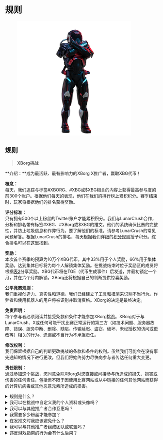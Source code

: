 # 规则

<figure><img src="../../.gitbook/assets/Prometheus.png" alt="" width="375"><figcaption></figcaption></figure>

## **规则**

> **XBorg挑战**

**介绍：**成为最活跃、最有影响力的XBorg X推广者，赢取XBG代币！

**概念：**\
每天，我们追踪与标签#XBORG、#XBG或$XBG相关的内容上获得最高参与度的前300个账户。根据他们每天的表现，他们在我们的排行榜上累积积分。赛季结束时，玩家将根据他们的排名获得奖励。

**评分标准：**\
只有拥有500个以上粉丝的Twitter账户才能累积积分。我们与LunarCrush合作，分析和排名带有标签#XBG、#XBorg或$XBG的推文。他们的系统确保比赛的完整性，并防止垃圾信息和作弊行为。要了解他们的标准，请参考LunarCrush的常见问题解答。根据LunarCrush的排名，每天根据我们详细的[积分规则](scoring/leaderboard.md#how-does-the-daily-ranking-work)授予积分。综合排名可以在[这里](https://xbg-challenge.xborg.com/)找到。

**奖励：**\
本次首个赛季的预算为10万个XBG代币，其中33%用于个人奖励，66%用于集体奖励。达到集体目标将为每个人解锁集体奖励。在挑战结束时位于奖励区的成员将根据[表2](scoring/leaderboard.md#how-does-the-daily-ranking-work)分享奖励。XBG代币将在TGE（代币生成事件）后发送，并最初锁定一个月，并在六个月内解锁。XBorg还将根据自己的判断提供惊喜奖励。

**公平竞赛规则：**\
我们重视创造力、真实性和道德。我们已经建立了工具和措施来识别不当行为。作弊者和使用机器人的用户将被识别并取消资格。XBorg的决定是最终决定。

**免责声明：**\
每个参与者必须阅读并接受条款和条件才能参加XBorg挑战。XBorg对于与LunarCrush、X或任何可能干扰比赛正常运行的第三方（如技术问题、服务器故障、错误、服务中断、删除、缺陷、传输延迟、盗窃、破坏、未经授权的访问或更改等）相关的行为、遗漏或不当行为不承担责任。

**修改权利：**\
我们保留根据自己的判断更改挑战的条款和条件的权利。虽然我们可能会在没有事先通知的情况下进行更改，但我们将始终努力尽快向参与者传达任何重大变更。

**责任限制：**\
通过参加这个挑战，您同意免除XBorg对您直接或间接参与所造成的损失、损害或伤害的任何责任，包括但不限于因使用比赛网站或从中链接的任何其他网站而获得的计算机病毒或其他恶意元素所造成的损害。

<details>

<summary>规则是什么？</summary>

请[向上滚动](rules.md#rules)。请注意，这些规则还与每个参与者同意的条款和条件相补充。

</details>

<details>

<summary>我可以在挑战中自定义我的个人资料或头像吗？</summary>

在XBorg.gg或Twitter上定制个人资料或头像不会影响通过LunarCrush收集的数据。数据与您的Twitter账户关联，而不是您的个人资料图片。

</details>

<details>

<summary>我可以与其他推广者合作互惠吗？</summary>

当然可以，与其他推广者合作可以显著提高您的推文参与度，并扩大我们项目的可见度。只要这些合作符合指南，我们鼓励这样做。

</details>

<details>

<summary>我需要多少粉丝才能参加？</summary>

挑战对所有人开放，但只有拥有至少500个Twitter粉丝的用户的积分才会被计算。

</details>

<details>

<summary>在发推文时我应该避免什么？</summary>

有几个因素被考虑用于识别垃圾信息：重复的词语、无关的标签以及被禁止的术语，如“赠品”、“空投”和“抽奖”。更多信息请访问：[https://lunarcrush.com/faq/how-does-lunarcrush-recognize-spam](https://lunarcrush.com/faq/how-does-lunarcrush-recognize-spam)

</details>

<details>

<summary>我可以与其他推广者组成团队或联盟吗？</summary>

当然可以，与其他推广者合作可以显著提高您的推文参与度，并扩大我们项目的可见度。只要这些合作符合指南，我们鼓励这样做。

</details>

<details>

<summary>违反游戏指南的行为会有什么后果？</summary>

LunarCrush拥有自动化系统来检测不同类型的不当行为。一旦被检测到，LunarCrush将不再将您视为推广者，从而停止积分累积。如果需要，您还可能面临被取消比赛资格的处罚，从而失去领取奖励的资格。

</details>